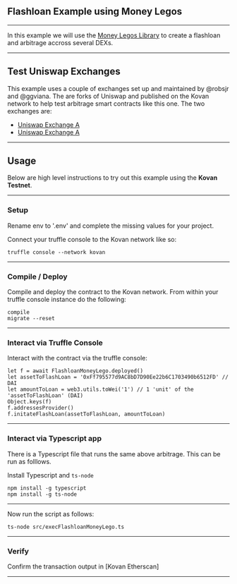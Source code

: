 ## Flashloan Example using Money Legos      
  
--------------------------------------------------------------------------------------------------------------------------------------------------------------------------------- 

In this example we will use the [Money Legos Library](https://money-legos.studydefi.com/#/) to create a flashloan and arbitrage accross several DEXs.
 
---------------------------------------------------------------------------------------------------------------------------------------------------------------------------------

## Test Uniswap Exchanges

This example uses a couple of exchanges set up and maintained by @robsjr and @ggviana. The are forks of Uniswap and published on the Kovan network to help test arbitrage smart contracts like this one. The two exchanges are:

* [Uniswap Exchange A](https://kovan-uniswap.netlify.app/swap)  
* [Uniswap Exchange A](https://kovan-uniswap2.netlify.app/swap) 

---------------------------------------------------------------------------------------------------------------------------------------------------------------------------------

## Usage

Below are high level instructions to try out this example using the **Kovan Testnet**.

---------------------------------------------------------------------------------------------------------------------------------------------------------------------------------

### Setup

Rename env to '.env' and complete the missing values for your project.

Connect your truffle console to the Kovan network like so:

```
truffle console --network kovan
```

---------------------------------------------------------------------------------------------------------------------------------------------------------------------------------

### Compile / Deploy

Compile and deploy the contract to the Kovan network. From within your truffle console instance do the following:

```
compile
migrate --reset
```

---------------------------------------------------------------------------------------------------------------------------------------------------------------------------------

### Interact via Truffle Console

Interact with the contract via the truffle console:

```
let f = await FlashloanMoneyLego.deployed()
let assetToFlashLoan = '0xFf795577d9AC8bD7D90Ee22b6C1703490b6512FD' // DAI
let amountToLoan = web3.utils.toWei('1') // 1 'unit' of the 'assetToFlashLoan' (DAI)
Object.keys(f)
f.addressesProvider()
f.initateFlashLoan(assetToFlashLoan, amountToLoan)
```

---------------------------------------------------------------------------------------------------------------------------------------------------------------------------------

### Interact via Typescript app

There is a Typescript file that runs the same above arbitrage. This can be run as folllows.

Install Typescript and `ts-node`

```
npm install -g typescript
npm install -g ts-node
```

---------------------------------------------------------------------------------------------------------------------------------------------------------------------------------

Now run the script as follows:

```
ts-node src/execFlashloanMoneyLego.ts
```
---------------------------------------------------------------------------------------------------------------------------------------------------------------------------------

### Verify

Confirm the transaction output in [Kovan Etherscan]

---------------------------------------------------------------------------------------------------------------------------------------------------------------------------------
